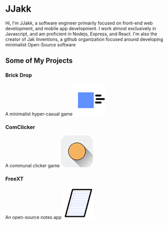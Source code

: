 # JJakk
Hi, I'm JJakk, a software engineer primarily focused on front-end web development, and mobile app development.  I work almost exclusively in Javascript, and am proficient in Nodejs, Express, and React.  I'm also the creator of Jak Inventions, a github organization focused around developing minimalist Open-Source software
## Some of My Projects
### Brick Drop
A minimalist hyper-casual game
<img alt='Brick Drop' src='./brick-drop-icon.png' width='100' height='100'/>
<br/>
### ComClicker
A communal clicker game
<img alt='ComClicker' src='./comclicker-icon.png' width='100' height='100'/>
<br/>
### FreeXT
An open-source notes app
<img alt='FreeXT' src='./freext-icon.png' width='100' height='100'/>

